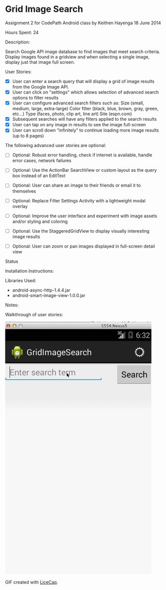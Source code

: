 # Grid Image Search

Assignment 2 for CodePath Android class
by Keithen Hayenga
18 June 2014

Hours Spent: 24


Description:

Search Google API image database to find images that meet search criteria. Display
images found in a gridview and when selecting a single image, display just that image full screen.


User Stories:

 * [x] User can enter a search query that will display a grid of image results from the Google Image API.
 * [x] User can click on "settings" which allows selection of advanced search options to filter results
 * [x] User can configure advanced search filters such as:
        Size (small, medium, large, extra-large)
        Color filter (black, blue, brown, gray, green, etc...)
        Type (faces, photo, clip art, line art)
        Site (espn.com)
 * [x] Subsequent searches will have any filters applied to the search results
 * [x] User can tap on any image in results to see the image full-screen
 * [x] User can scroll down “infinitely” to continue loading more image results (up to 8 pages)

The following advanced user stories are optional:

 * [ ] Optional: Robust error handling, check if internet is available, handle error cases, network failures
 * [ ] Optional: Use the ActionBar SearchView or custom layout as the query box instead of an EditText
 * [ ] Optional: User can share an image to their friends or email it to themselves
 * [ ] Optional: Replace Filter Settings Activity with a lightweight modal overlay
 * [ ] Optional: Improve the user interface and experiment with image assets and/or styling and coloring
 * [ ] Optional: Use the StaggeredGridView to display visually interesting image results
 * [ ] Optional: User can zoom or pan images displayed in full-screen detail view


Status


Installation Instructions:
 

Libraries Used:

 * android-async-http-1.4.4.jar
 * android-smart-image-view-1.0.0.jar


Notes:

Walkthrough of user stories:

![Video Walkthrough](ImageSearch.gif)

GIF created with [LiceCap](http://www.cockos.com/licecap/).
